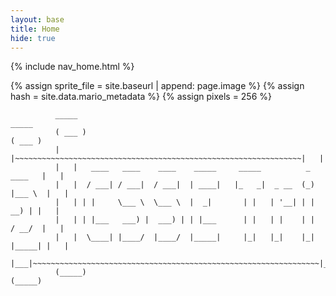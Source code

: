 ```yaml
---
layout: base
title: Home
hide: true
---
```


{% include nav_home.html %}

{% assign sprite_file = site.baseurl | append: page.image %}  <!--- Liquid concatentation --->
{% assign hash = site.data.mario_metadata %}  <!--- Liquid list variable created from file containing mario metatdata for sprite --->
{% assign pixels = 256 %} <!--- Liquid integer assignment --->

```
          _____                                                                _____ 
          ( ___ )                                                              ( ___ )
          |   |~~~~~~~~~~~~~~~~~~~~~~~~~~~~~~~~~~~~~~~~~~~~~~~~~~~~~~~~~~~~~~~~|   | 
          |   |   ____   ____    ____    _____     _____          _     ____   |   | 
          |   |  / ___| / ___|  / ___|  | ____|   |_   _|  _ __  (_)   |___ \  |   | 
          |   | | |     \___ \  \___ \  |  _|       | |   | '__| | |     __) | |   | 
          |   | | |___   ___) |  ___) | | |___      | |   | |    | |    / __/  |   | 
          |   |  \____| |____/  |____/  |_____|     |_|   |_|    |_|   |_____| |   | 
          |___|~~~~~~~~~~~~~~~~~~~~~~~~~~~~~~~~~~~~~~~~~~~~~~~~~~~~~~~~~~~~~~~~|___| 
          (_____)                                                              (_____)
```